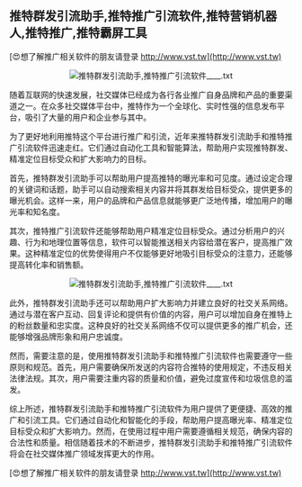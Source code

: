 ## **推特群发引流助手,推特推广引流软件,推特营销机器人,推特推广,推特霸屏工具**

[😍想了解推广相关软件的朋友请登录 http://www.vst.tw](http://www.vst.tw)

 <center><img src="https://vst.tw/MP4/tuiguang/png/2.png" alt="推特群发引流助手,推特推广引流软件____.txt"></center>

随着互联网的快速发展，社交媒体已经成为各行各业推广自身品牌和产品的重要渠道之一。在众多社交媒体平台中，推特作为一个全球化、实时性强的信息发布平台，吸引了大量的用户和企业参与其中。

为了更好地利用推特这个平台进行推广和引流，近年来推特群发引流助手和推特推广引流软件迅速走红。它们通过自动化工具和智能算法，帮助用户实现推特群发、精准定位目标受众和扩大影响力的目标。

首先，推特群发引流助手可以帮助用户提高推特的曝光率和可见度。通过设定合理的关键词和话题，助手可以自动搜索相关内容并将其群发给目标受众，提供更多的曝光机会。这样一来，用户的品牌和产品信息就能够更广泛地传播，增加用户的曝光率和知名度。

其次，推特推广引流软件还能够帮助用户精准定位目标受众。通过分析用户的兴趣、行为和地理位置等信息，软件可以智能推送相关内容给潜在客户，提高推广效果。这种精准定位的优势使得用户不仅能够更好地吸引目标受众的注意力，还能够提高转化率和销售额。

 <center><img src="https://vst.tw/MP4/tuiguang/png/0.png" alt="推特群发引流助手,推特推广引流软件____.txt"></center>

此外，推特群发引流助手还可以帮助用户扩大影响力并建立良好的社交关系网络。通过与潜在客户互动、回复评论和提供有价值的内容，用户可以增加自身在推特上的粉丝数量和忠实度。这种良好的社交关系网络不仅可以提供更多的推广机会，还能够增强品牌形象和用户忠诚度。

然而，需要注意的是，使用推特群发引流助手和推特推广引流软件也需要遵守一些原则和规范。首先，用户需要确保所发送的内容符合推特的使用规定，不违反相关法律法规。其次，用户需要注重内容的质量和价值，避免过度宣传和垃圾信息的滥发。

综上所述，推特群发引流助手和推特推广引流软件为用户提供了更便捷、高效的推广和引流工具。它们通过自动化和智能化的手段，帮助用户提高曝光率、精准定位目标受众和扩大影响力。然而，在使用过程中用户需要遵循相关规范，确保内容的合法性和质量。相信随着技术的不断进步，推特群发引流助手和推特推广引流软件将会在社交媒体推广领域发挥更大的作用。

[😍想了解推广相关软件的朋友请登录 http://www.vst.tw](http://www.vst.tw)



